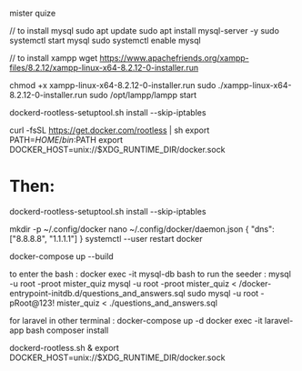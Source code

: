 mister quize 









// to install mysql 
sudo apt update
sudo apt install mysql-server -y
sudo systemctl start mysql
sudo systemctl enable mysql


// to install xampp
wget https://www.apachefriends.org/xampp-files/8.2.12/xampp-linux-x64-8.2.12-0-installer.run

chmod +x xampp-linux-x64-8.2.12-0-installer.run
sudo ./xampp-linux-x64-8.2.12-0-installer.run
sudo /opt/lampp/lampp start


dockerd-rootless-setuptool.sh install --skip-iptables

curl -fsSL https://get.docker.com/rootless | sh
export PATH=$HOME/bin:$PATH
export DOCKER_HOST=unix://$XDG_RUNTIME_DIR/docker.sock

# Then:
dockerd-rootless-setuptool.sh install --skip-iptables



mkdir -p ~/.config/docker
nano ~/.config/docker/daemon.json
{
  "dns": ["8.8.8.8", "1.1.1.1"]
}
systemctl --user restart docker



docker-compose up --build


to enter the bash :
docker exec -it mysql-db bash
to run the seeder :
mysql -u root -proot mister_quiz
mysql -u root -proot mister_quiz < /docker-entrypoint-initdb.d/questions_and_answers.sql
sudo mysql -u root -pRoot@123! mister_quiz < ./questions_and_answers.sql

for laravel in other terminal :
 docker-compose up -d
 docker exec -it laravel-app bash
 composer install



 dockerd-rootless.sh &
 export DOCKER_HOST=unix://$XDG_RUNTIME_DIR/docker.sock